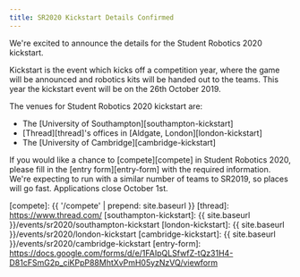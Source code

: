 ```yaml
---
title: SR2020 Kickstart Details Confirmed
---
```


We're excited to announce the details for the Student Robotics 2020 kickstart.

Kickstart is the event which kicks off a competition year, where the game will
be announced and robotics kits will be handed out to the teams. This year the
kickstart event will be on the 26th October 2019.

The venues for Student Robotics 2020 kickstart are:

- The [University of Southampton][southampton-kickstart]
- [Thread][thread]'s offices in [Aldgate, London][london-kickstart]
- The [University of Cambridge][cambridge-kickstart]

If you would like a chance to [compete][compete] in Student Robotics 2020,
please fill in the [entry form][entry-form] with the required information.
We're expecting to run with a similar number of teams to SR2019, so places
will go fast. Applications close October 1st.

[compete]: {{ '/compete' | prepend: site.baseurl }}
[thread]: https://www.thread.com/
[southampton-kickstart]: {{ site.baseurl }}/events/sr2020/southampton-kickstart
[london-kickstart]: {{ site.baseurl }}/events/sr2020/london-kickstart
[cambridge-kickstart]: {{ site.baseurl }}/events/sr2020/cambridge-kickstart
[entry-form]: https://docs.google.com/forms/d/e/1FAIpQLSfwfZ-tQz31H4-D81cFSmG2p_ciKPpP88MhtXvPmH05yzNzVQ/viewform
